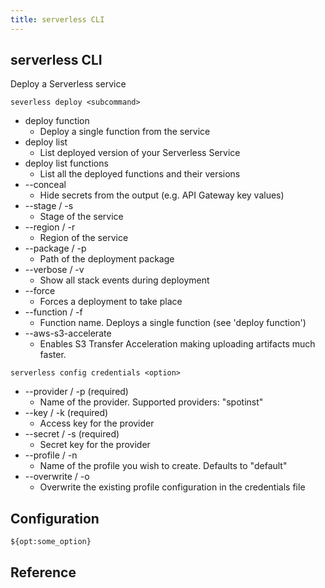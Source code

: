 ```yaml
---
title: serverless CLI
---
```


## serverless CLI

Deploy a Serverless service

```
severless deploy <subcommand>
```

* deploy function
    * Deploy a single function from the service
* deploy list
    * List deployed version of your Serverless Service
* deploy list functions
    * List all the deployed functions and their versions
* --conceal
    * Hide secrets from the output (e.g. API Gateway key values)
* --stage / -s
    * Stage of the service
* --region / -r
    * Region of the service
* --package / -p
    * Path of the deployment package
* --verbose / -v
    * Show all stack events during deployment
* --force
    * Forces a deployment to take place
* --function / -f
    * Function name. Deploys a single function (see 'deploy function')
* --aws-s3-accelerate
    * Enables S3 Transfer Acceleration making uploading artifacts much faster.


```
serverless config credentials <option>
```

* --provider / -p (required)
    * Name of the provider. Supported providers: "spotinst"
* --key / -k (required)
    * Access key for the provider
* --secret / -s (required)
    * Secret key for the provider
* --profile / -n
    * Name of the profile you wish to create. Defaults to "default"
* --overwrite / -o
    * Overwrite the existing profile configuration in the credentials file


## Configuration


```
${opt:some_option}
```

## Reference

